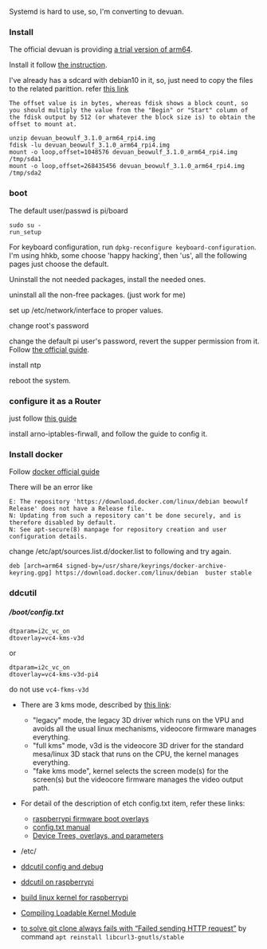 Systemd is hard to use, so, I'm converting to devuan.

### Install

The official devuan is providing [a trial version of arm64](https://arm-files.devuan.org/).

Install it follow [the instruction](https://arm-files.devuan.org/README.txt).

I've already has a sdcard with debian10 in it, so, just need to copy the files to the related parittion. refer [this link](https://unix.stackexchange.com/questions/316401/how-to-mount-a-disk-image-from-the-command-line)
```
The offset value is in bytes, whereas fdisk shows a block count, so you should multiply the value from the "Begin" or "Start" column of the fdisk output by 512 (or whatever the block size is) to obtain the offset to mount at.
```
```
unzip devuan_beowulf_3.1.0_arm64_rpi4.img
fdisk -lu devuan_beowulf_3.1.0_arm64_rpi4.img
mount -o loop,offset=1048576 devuan_beowulf_3.1.0_arm64_rpi4.img /tmp/sda1
mount -o loop,offset=268435456 devuan_beowulf_3.1.0_arm64_rpi4.img /tmp/sda2
```

### boot

The default user/passwd is pi/board
```
sudo su -
run_setup
```

For keyboard configuration, run ```dpkg-reconfigure keyboard-configuration```. I'm using hhkb, some choose 'happy hacking', then 'us', all the following pages just choose the default.

Uninstall the not needed packages, install the needed ones.

uninstall all the non-free packages. (just work for me)

set up /etc/network/interface to proper values.

change root's password

change the default pi user's password, revert the supper permission from it. Follow [the official guide](https://www.raspberrypi.org/documentation/configuration/security.md).

install ntp 

reboot the system.


### configure it as a Router


just follow [this guide](https://gridscale.io/en/community/tutorials/debian-router-gateway/) 

install arno-iptables-firwall, and follow the guide to config it.


### Install docker
Follow [docker official guide](https://docs.docker.com/engine/install/debian/)

There will be an error like
```
E: The repository 'https://download.docker.com/linux/debian beowulf Release' does not have a Release file.
N: Updating from such a repository can't be done securely, and is therefore disabled by default.
N: See apt-secure(8) manpage for repository creation and user configuration details.
```
change /etc/apt/sources.list.d/docker.list to following and try again.
```
deb [arch=arm64 signed-by=/usr/share/keyrings/docker-archive-keyring.gpg] https://download.docker.com/linux/debian  buster stable
```

### ddcutil

##### /boot/config.txt
```
dtparam=i2c_vc_on
dtoverlay=vc4-kms-v3d
```
or 
```
dtparam=i2c_vc_on
dtoverlay=vc4-kms-v3d-pi4
```
do not use ```vc4-fkms-v3d```

- There are 3 kms mode, described by [this link](https://www.raspberrypi.org/forums/viewtopic.php?t=260994):
    - "legacy" mode, the legacy 3D driver which runs on the VPU and avoids all the usual linux mechanisms, videocore firmware manages everything.
    - "full kms" mode, v3d is the videocore 3D driver for the standard mesa/linux 3D stack that runs on the CPU, the kernel manages everything.
    - "fake kms mode", kernel selects the screen mode(s) for the screen(s) but the videocore firmware manages the video output path.

- For detail of the description of etch config.txt item, refer these links: 
    - [raspberrypi firmware boot overlays](https://raw.githubusercontent.com/raspberrypi/firmware/master/boot/overlays/README)
    - [config.txt manual](https://www.raspberrypi.org/documentation/configuration/config-txt/) 
    - [Device Trees, overlays, and parameters](https://www.raspberrypi.org/documentation/configuration/device-tree.md)


 - /etc/


 - [ddcutil config and debug](https://www.ddcutil.com/config/)
 - [ddcutil on raspberrypi](https://www.ddcutil.com/raspberry/)
 - [build linux kernel for raspberrypi](https://www.raspberrypi.org/documentation/linux/kernel/building.md) 
 - [Compiling Loadable Kernel Module](https://www.raspberrypi.org/forums/viewtopic.php?t=265682)
 - [to solve git clone always fails with “Failed sending HTTP request”](https://stackoverflow.com/questions/65556397/git-clone-always-fails-with-failed-sending-http-request) by command `apt reinstall libcurl3-gnutls/stable`
